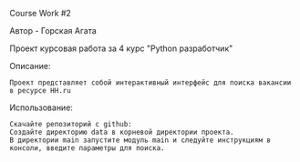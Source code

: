 Course Work #2

Автор - Горская Агата

Проект курсовая работа за 4 курс "Python разработчик"

Описание:
    
    Проект представляет собой интерактивный интерфейс для поиска вакансии в ресурсе HH.ru 

Использование:

    Скачайте репозиторий с github:
    Создайте директорию data в корневой директории проекта.
    В директории main запустите модуль main и следуйте инструкциям в консоли, введите параметры для поиска.

    
